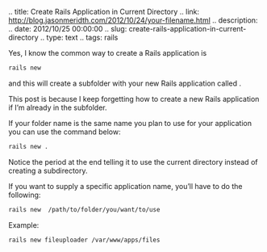 .. title: Create Rails Application in Current Directory
.. link: http://blog.jasonmeridth.com/2012/10/24/your-filename.html 
.. description: 
.. date: 2012/10/25 00:00:00
.. slug: create-rails-application-in-current-directory 
.. type: text
.. tags: rails 

Yes, I know the common way to create a Rails application is

```bash
rails new 
```

and this will create a subfolder with your new Rails application called .

This post is because I keep forgetting how to create a new Rails application if I’m already in the subfolder.

If your folder name is the same name you plan to use for your application you can use the command below:

```bash
rails new .
```

Notice the period at the end telling it to use the current directory instead of creating a subdirectory.

If you want to supply a specific application name, you’ll have to do the following:

```bash
rails new  /path/to/folder/you/want/to/use
```

Example:

```bash
rails new fileuploader /var/www/apps/files
```
